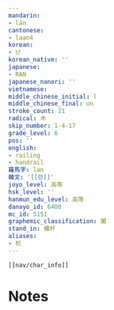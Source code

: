 ```yaml
---
mandarin:
- lán
cantonese:
- laan4
korean:
- 난
korean_native: ''
japanese:
- RAN
japanese_nanori: ''
vietnamese:
middle_chinese_initial: l
middle_chinese_final: ɑn
stroke_count: 21
radical: 木
skip_number: 1-4-17
grade_level: 6
pos: ''
english:
- railing
- handrail
羅馬字: lan
韓文: '[[란]]'
joyo_level: 高等
hsk_level: ''
hanmun_edu_level: 高等
danayo_id: 6400
mc_id: 5151
graphemic_classification: 䦨
stand_in: 欄杆
aliases:
- 栏
---
```

```meta-bind-embed
[[nav/char_info]]
```

# Notes

